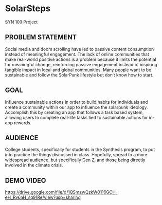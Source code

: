 # SolarSteps

SYN 100 Project

## PROBLEM STATEMENT
Social media and doom scrolling have led to passive content consumption instead of meaningful engagement. The lack of online communities that make real-world positive actions is a problem because it limits the potential for meaningful change, reinforcing passive engagement instead of inspiring tangible impact in local and global communities.  Many people want to be sustainable and follow the SolarPunk lifestyle but don’t know how to start.

## GOAL
Influence sustainable actions in order to build habits for individuals and create a community within our app to influence the solarpunk ideology. Accomplish this by creating an app that follows a task based system, allowing users to complete real-life tasks tied to sustainable actions for in-app rewards. 

## AUDIENCE
College students, specifically for students in the Synthesis program, to put into practice the things discussed in class. Hopefully, spread to a more widespread audience, but specifically Gen Z, and those being directly involved in the climate crisis.

## DEMO VIDEO

https://drive.google.com/file/d/1QSmzwQzkW0116GCH-eH_Rv6aH_sq91Re/view?usp=sharing 


